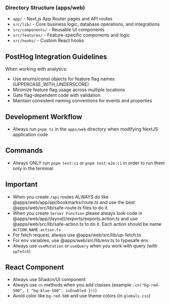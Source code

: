 ### Directory Structure (apps/web)

- `app/` - Next.js App Router pages and API routes
- `src/lib/` - Core business logic, database operations, and integrations
- `src/components/` - Reusable UI components
- `src/features/` - Feature-specific components and logic
- `src/hooks/` - Custom React hooks

## PostHog Integration Guidelines

When working with analytics:

- Use enums/const objects for feature flag names (UPPERCASE_WITH_UNDERSCORE)
- Minimize feature flag usage across multiple locations
- Gate flag-dependent code with validation
- Maintain consistent naming conventions for events and properties

## Development Workflow

- Always run `pnpm ts` in the `apps/web` directory when modifying NextJS application code

## Commands

- Always ONLY run `pnpm test:ci` or `pnpm test:e2e:ci` in order to run them only in the terminal

## Important

- When you create `/api` routes ALWAYS do like @apps/web/app/api/bookmarks/route.ts and use the best @apps/web/src/lib/safe-route.ts files to do it.
- When you create `Server Function` please always look code in @apps/web/app/(layout)/exports/exports.action.ts and use @apps/web/src/lib/safe-action.ts to do it. Each action should be name `ACTION_NAME.action.ts`
- For fetch request, always use @apps/web/src/lib/up-fetch.ts
- For env variables, use @apps/web/src/lib/env.ts to typesafe env
- Always use `useMutation` or `useQuery` when you work with query (with `upfetch`)

## React Component

- Always use Shadcn/UI component
- Always use `cn` methods when you add classes (example : `cn("bg-red-500", { "bg-blue-500": isEnabled }))`)
- Avoid color like `bg-red-500` and use theme colors (in `globals.css`)
